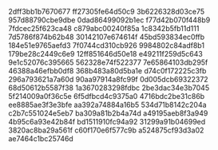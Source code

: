 2dff3bb1b7670677
ff27305fe64d50c9
3b6226328d03ce75
957d88790cbe9dbe
0dad86499092b1ec
f77d42b070f448b9
7fdcec25f623ca48
c879abc00240f85a
1c8342b5fb11d111
7d5786f874b62b48
30142107e674614f
45bd593834ec0ffb
184e51e9765aefd3
7f0744cd310cb926
9984802c84adf8b1
179be28c2449c6e9
12ff851646d50e18
e49211f259d5c643
9e1c52076c395665
562328e74f522377
7e65864103db295f
46388a46efbb0df8
368b483a80d5ba1e
d74c0f172225c3fb
296a793621a7a60d
90aa97914a8fc99f
0d005dcb69322372
68d50612b5587f38
1a3670283298fdbc
2be3dac34e3b7045
5f214009a0f36c5e
6f5dfbcd4c9375a0
4716bdc2be31c86b
ee8885ae3f3e3bfe
aa392a74884a16b5
534d71b8142c204a
c2b7c551024e5eb7
ba309a81b2b4a74d
a49195aeb8f3a949
4b95c6a93e42b84f
bd1511910fc94a92
31299a91b04699ed
3820ac8ba29a561f
c60f170e6f577c9b
a524875cf93d3a02
ae7464c1bc25746d
